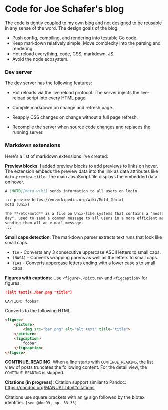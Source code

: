 # Code for Joe Schafer's blog

The code is tightly coupled to my own blog and not designed to be reusable in
any sense of the word. The design goals of the blog:

- Push config, compiling, and rendering into testable Go code.
- Keep markdown relatively simple. Move complexity into the parsing and rendering.
- Hot reload everything, code, CSS, markdown, JS.
- Avoid the node ecosystem. 

### Dev server

The dev server has the following features:

- Hot reloads via the live reload protocol. The server injects the live-reload script into every HTML page.

- Compile markdown on change and refresh page.

- Reapply CSS changes on change without a full page refresh.

- Recompile the server when source code changes and replaces the 
  running server.

### Markdown extensions

Here's a list of markdown extensions I've created:

**Preview blocks**: I added preview blocks to add previews to links on hover. The
extension embeds the preview data into the link as data attributes like
`data-preview-title`. The main JavaScript file displays the embedded data on
hover.

```markdown
A [MOTD][motd-wiki] sends information to all users on login.

::: preview https://en.wikipedia.org/wiki/Motd_(Unix)
motd (Unix)

The **/etc/motd** is a file on Unix-like systems that contains a "message of the
day", used to send a common message to all users in a more efficient manner than
sending them all an e-mail message.
:::
```

**Small caps detection**: The markdown parser extracts text runs that look like
small caps.

- `TLA` - Converts any 3 consecutive uppercase ASCII letters to small caps.
- `(NASA)` - Converts wrapping parens as well as the letters to small caps.
- `TLAs` - Converts uppercase letters ending with a lower case s to small caps.

**Figures with captions**: Use `<figure>`, `<picture>` and `<figcaption>` for
figures:

```markdown
![alt text](./bar.png "title")

CAPTION: foobar
```

Converts to the following HTML:

```html
<figure>
    <picture>
        <img src="bar.png" alt="alt text" title="title">
    </picture>
    <figcaption>
        foobar
    </figcaption>
</figure>
```

**CONTINUE_READING**: When a line starts with `CONTINUE_READING`, the list view
of posts truncates the following content. For the detail view, the 
`CONTINUE_READING` is skipped.

**Citations (in progress)**: Citation support similar to Pandoc: https://pandoc.org/MANUAL.html#citations


Citations use square brackets with an @ sign followed by the bibtex identifier.
`[see @doe99, pp. 33-35]`

